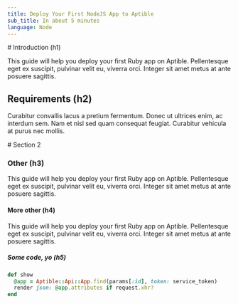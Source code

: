 ```yaml
---
title: Deploy Your First NodeJS App to Aptible
sub_title: In about 5 minutes
language: Node
---
```


<section>
# Introduction (h1)

This guide will help you deploy your first Ruby app on Aptible. Pellentesque eget ex suscipit, pulvinar velit eu, viverra orci. Integer sit amet metus at ante posuere sagittis.

## Requirements (h2)

Curabitur convallis lacus a pretium fermentum. Donec ut ultrices enim, ac interdum sem. Nam et nisl sed quam consequat feugiat. Curabitur vehicula at purus nec mollis.
</section>

<section>
# Section 2

### Other (h3)

This guide will help you deploy your first Ruby app on Aptible. Pellentesque eget ex suscipit, pulvinar velit eu, viverra orci. Integer sit amet metus at ante posuere sagittis.

#### More other (h4)

This guide will help you deploy your first Ruby app on Aptible. Pellentesque eget ex suscipit, pulvinar velit eu, viverra orci. Integer sit amet metus at ante posuere sagittis.

##### Some code, yo (h5)

```ruby
def show
  @app = Aptible::Api::App.find(params[:id], token: service_token)
  render json: @app.attributes if request.xhr?
end
```
</section>